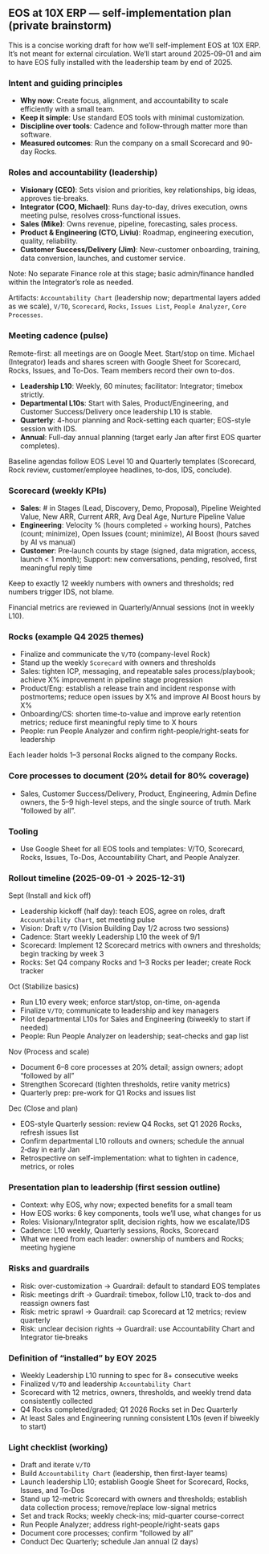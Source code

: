## EOS at 10X ERP — self-implementation plan (private brainstorm)

This is a concise working draft for how we’ll self-implement EOS at 10X ERP. It’s not meant for external circulation. We’ll start around 2025-09-01 and aim to have EOS fully installed with the leadership team by end of 2025.

### Intent and guiding principles
- **Why now**: Create focus, alignment, and accountability to scale efficiently with a small team.
- **Keep it simple**: Use standard EOS tools with minimal customization.
- **Discipline over tools**: Cadence and follow-through matter more than software.
- **Measured outcomes**: Run the company on a small Scorecard and 90-day Rocks.

### Roles and accountability (leadership)
- **Visionary (CEO)**: Sets vision and priorities, key relationships, big ideas, approves tie‑breaks.
- **Integrator (COO, Michael)**: Runs day-to-day, drives execution, owns meeting pulse, resolves cross-functional issues.
- **Sales (Mike)**: Owns revenue, pipeline, forecasting, sales process.
- **Product & Engineering (CTO, Liviu)**: Roadmap, engineering execution, quality, reliability.
- **Customer Success/Delivery (Jim)**: New-customer onboarding, training, data conversion, launches, and customer service.

Note: No separate Finance role at this stage; basic admin/finance handled within the Integrator’s role as needed.

Artifacts: `Accountability Chart` (leadership now; departmental layers added as we scale), `V/TO`, `Scorecard`, `Rocks`, `Issues List`, `People Analyzer`, `Core Processes`.

### Meeting cadence (pulse)
Remote-first: all meetings are on Google Meet. Start/stop on time. Michael (Integrator) leads and shares screen with Google Sheet for Scorecard, Rocks, Issues, and To-Dos. Team members record their own to-dos.
- **Leadership L10**: Weekly, 60 minutes; facilitator: Integrator; timebox strictly.
- **Departmental L10s**: Start with Sales, Product/Engineering, and Customer Success/Delivery once leadership L10 is stable.
- **Quarterly**: 4-hour planning and Rock-setting each quarter; EOS-style session with IDS.
- **Annual**: Full-day annual planning (target early Jan after first EOS quarter completes).

Baseline agendas follow EOS Level 10 and Quarterly templates (Scorecard, Rock review, customer/employee headlines, to‑dos, IDS, conclude).

### Scorecard (weekly KPIs)
- **Sales**: # in Stages (Lead, Discovery, Demo, Proposal), Pipeline Weighted Value, New ARR, Current ARR, Avg Deal Age, Nurture Pipeline Value
- **Engineering**: Velocity % (hours completed ÷ working hours), Patches (count; minimize), Open Issues (count; minimize), AI Boost (hours saved by AI vs manual)
- **Customer**: Pre‑launch counts by stage (signed, data migration, access, launch < 1 month); Support: new conversations, pending, resolved, first meaningful reply time

Keep to exactly 12 weekly numbers with owners and thresholds; red numbers trigger IDS, not blame.

Financial metrics are reviewed in Quarterly/Annual sessions (not in weekly L10).

### Rocks (example Q4 2025 themes)
- Finalize and communicate the `V/TO` (company-level Rock)
- Stand up the weekly `Scorecard` with owners and thresholds
- Sales: tighten ICP, messaging, and repeatable sales process/playbook; achieve X% improvement in pipeline stage progression
- Product/Eng: establish a release train and incident response with postmortems; reduce open issues by X% and improve AI Boost hours by X%
- Onboarding/CS: shorten time-to-value and improve early retention metrics; reduce first meaningful reply time to X hours
- People: run People Analyzer and confirm right-people/right-seats for leadership

Each leader holds 1–3 personal Rocks aligned to the company Rocks.

### Core processes to document (20% detail for 80% coverage)
- Sales, Customer Success/Delivery, Product, Engineering, Admin
Define owners, the 5–9 high-level steps, and the single source of truth. Mark “followed by all”.

### Tooling
- Use Google Sheet for all EOS tools and templates: V/TO, Scorecard, Rocks, Issues, To-Dos, Accountability Chart, and People Analyzer.

### Rollout timeline (2025-09-01 → 2025-12-31)
Sept (Install and kick off)
- Leadership kickoff (half day): teach EOS, agree on roles, draft `Accountability Chart`, set meeting pulse
- Vision: Draft `V/TO` (Vision Building Day 1/2 across two sessions)
- Cadence: Start weekly Leadership L10 the week of 9/1
- Scorecard: Implement 12 Scorecard metrics with owners and thresholds; begin tracking by week 3
- Rocks: Set Q4 company Rocks and 1–3 Rocks per leader; create Rock tracker

Oct (Stabilize basics)
- Run L10 every week; enforce start/stop, on-time, on-agenda
- Finalize `V/TO`; communicate to leadership and key managers
- Pilot departmental L10s for Sales and Engineering (biweekly to start if needed)
- People: Run People Analyzer on leadership; seat-checks and gap list

Nov (Process and scale)
- Document 6–8 core processes at 20% detail; assign owners; adopt “followed by all”
- Strengthen Scorecard (tighten thresholds, retire vanity metrics)
- Quarterly prep: pre-work for Q1 Rocks and issues list

Dec (Close and plan)
- EOS-style Quarterly session: review Q4 Rocks, set Q1 2026 Rocks, refresh issues list
- Confirm departmental L10 rollouts and owners; schedule the annual 2‑day in early Jan
- Retrospective on self-implementation: what to tighten in cadence, metrics, or roles

### Presentation plan to leadership (first session outline)
- Context: why EOS, why now; expected benefits for a small team
- How EOS works: 6 key components, tools we’ll use, what changes for us
- Roles: Visionary/Integrator split, decision rights, how we escalate/IDS
- Cadence: L10 weekly, Quarterly sessions, Rocks, Scorecard
- What we need from each leader: ownership of numbers and Rocks; meeting hygiene

### Risks and guardrails
- Risk: over-customization → Guardrail: default to standard EOS templates
- Risk: meetings drift → Guardrail: timebox, follow L10, track to-dos and reassign owners fast
- Risk: metric sprawl → Guardrail: cap Scorecard at 12 metrics; review quarterly
- Risk: unclear decision rights → Guardrail: use Accountability Chart and Integrator tie‑breaks

### Definition of “installed” by EOY 2025
- Weekly Leadership L10 running to spec for 8+ consecutive weeks
- Finalized `V/TO` and leadership `Accountability Chart`
- Scorecard with 12 metrics, owners, thresholds, and weekly trend data consistently collected
- Q4 Rocks completed/graded; Q1 2026 Rocks set in Dec Quarterly
- At least Sales and Engineering running consistent L10s (even if biweekly to start)

### Light checklist (working)
- Draft and iterate `V/TO`
- Build `Accountability Chart` (leadership, then first-layer teams)
- Launch leadership L10; establish Google Sheet for Scorecard, Rocks, Issues, and To-Dos
- Stand up 12-metric Scorecard with owners and thresholds; establish data collection process; remove/replace low-signal metrics
- Set and track Rocks; weekly check-ins; mid-quarter course-correct
- Run People Analyzer; address right-people/right-seats gaps
- Document core processes; confirm “followed by all”
- Conduct Dec Quarterly; schedule Jan annual (2 days)


